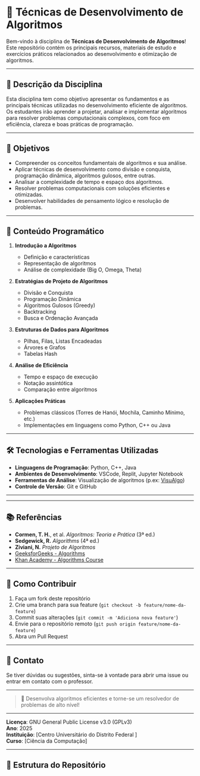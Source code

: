 # 📘 Técnicas de Desenvolvimento de Algoritmos

Bem-vindo à disciplina de **Técnicas de Desenvolvimento de Algoritmos**! Este repositório contém os principais recursos, materiais de estudo e exercícios práticos relacionados ao desenvolvimento e otimização de algoritmos.

---

## 📌 Descrição da Disciplina

Esta disciplina tem como objetivo apresentar os fundamentos e as principais técnicas utilizadas no desenvolvimento eficiente de algoritmos. Os estudantes irão aprender a projetar, analisar e implementar algoritmos para resolver problemas computacionais complexos, com foco em eficiência, clareza e boas práticas de programação.

---

## 🎯 Objetivos

- Compreender os conceitos fundamentais de algoritmos e sua análise.
- Aplicar técnicas de desenvolvimento como divisão e conquista, programação dinâmica, algoritmos gulosos, entre outras.
- Analisar a complexidade de tempo e espaço dos algoritmos.
- Resolver problemas computacionais com soluções eficientes e otimizadas.
- Desenvolver habilidades de pensamento lógico e resolução de problemas.

---

## 🧠 Conteúdo Programático

1. **Introdução a Algoritmos**
   - Definição e características
   - Representação de algoritmos
   - Análise de complexidade (Big O, Omega, Theta)

2. **Estratégias de Projeto de Algoritmos**
   - Divisão e Conquista
   - Programação Dinâmica
   - Algoritmos Gulosos (Greedy)
   - Backtracking
   - Busca e Ordenação Avançada

3. **Estruturas de Dados para Algoritmos**
   - Pilhas, Filas, Listas Encadeadas
   - Árvores e Grafos
   - Tabelas Hash

4. **Análise de Eficiência**
   - Tempo e espaço de execução
   - Notação assintótica
   - Comparação entre algoritmos

5. **Aplicações Práticas**
   - Problemas clássicos (Torres de Hanói, Mochila, Caminho Mínimo, etc.)
   - Implementações em linguagens como Python, C++ ou Java

---

## 🛠️ Tecnologias e Ferramentas Utilizadas

- **Linguagens de Programação**: Python, C++, Java
- **Ambientes de Desenvolvimento**: VSCode, Replit, Jupyter Notebook
- **Ferramentas de Análise**: Visualização de algoritmos (p.ex: [VisuAlgo](https://visualgo.net))
- **Controle de Versão**: Git e GitHub

---

---

## 📚 Referências

- **Cormen, T. H.**, et al. *Algoritmos: Teoria e Prática* (3ª ed.)
- **Sedgewick, R.** *Algorithms* (4ª ed.)
- **Ziviani, N.** *Projeto de Algoritmos*
- [GeeksforGeeks - Algorithms](https://www.geeksforgeeks.org/fundamentals-of-algorithms/)
- [Khan Academy - Algorithms Course](https://www.khanacademy.org/computing/computer-science/algorithms)

---


## 📌 Como Contribuir

1. Faça um fork deste repositório
2. Crie uma branch para sua feature (`git checkout -b feature/nome-da-feature`)
3. Commit suas alterações (`git commit -m 'Adiciona nova feature'`)
4. Envie para o repositório remoto (`git push origin feature/nome-da-feature`)
5. Abra um Pull Request

---

## 📧 Contato

Se tiver dúvidas ou sugestões, sinta-se à vontade para abrir uma issue ou entrar em contato com o professor.

---

> 🚀 Desenvolva algoritmos eficientes e torne-se um resolvedor de problemas de alto nível!

--- 

**Licença**: GNU General Public License v3.0 (GPLv3)  
**Ano**: 2025  
**Instituição**: [Centro Universitário do Distrito Federal ]  
**Curso**: [Ciência da Computação]  

---

## 📁 Estrutura do Repositório
